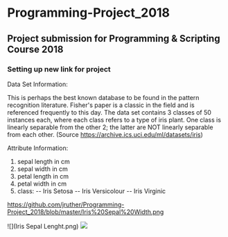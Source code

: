 # Programming-Project_2018
## Project submission for Programming & Scripting Course 2018
### Setting up new link for project

Data Set Information:

This is perhaps the best known database to be found in the pattern recognition literature. Fisher's paper is a classic in the field and is referenced frequently to this day. The data set contains 3 classes of 50 instances each, where each class refers to a type of iris plant. One class is linearly separable from the other 2; the latter are NOT linearly separable from each other. (Source https://archive.ics.uci.edu/ml/datasets/iris)


Attribute Information:

1. sepal length in cm 
2. sepal width in cm 
3. petal length in cm 
4. petal width in cm 
5. class: 
-- Iris Setosa 
-- Iris Versicolour 
-- Iris Virginic

https://github.com/jruther/Programming-Project_2018/blob/master/Iris%20Sepal%20Width.png

![](Iris Sepal Lenght.png)
![](Iris_Sepal_Width.png)

